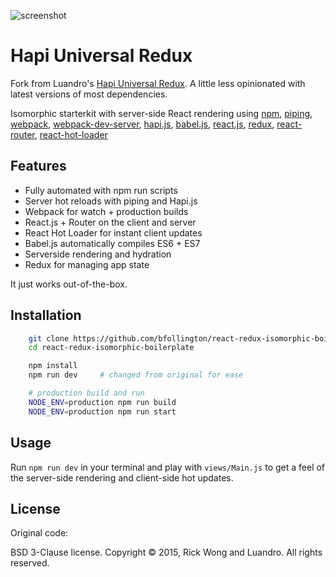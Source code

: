 ![screenshot](http://i.imgur.com/cRUIsqK.png)
# Hapi Universal Redux
Fork from Luandro's [Hapi Universal Redux](https://github.com/luandro/hapi-universal-redux). A little less opinionated with latest versions of most dependencies.

Isomorphic starterkit with server-side React rendering using
[npm](https://www.npmjs.com/),
[piping](https://github.com/mdlawson/piping),
[webpack](https://webpack.github.io/),
[webpack-dev-server](https://github.com/webpack/webpack-dev-server),
[hapi.js](http://www.hapijs.com/),
[babel.js](http://babeljs.io/),
[react.js](https://facebook.github.io/react),
[redux](https://github.com/gaearon/redux),
[react-router](https://github.com/rackt/react-router),
[react-hot-loader](https://gaearon.github.io/react-hot-loader)

## Features

- Fully automated with npm run scripts
- Server hot reloads with piping and Hapi.js
- Webpack for watch + production builds
- React.js + Router on the client and server
- React Hot Loader for instant client updates
- Babel.js automatically compiles ES6 + ES7
- Serverside rendering and hydration
- Redux for managing app state

It just works out-of-the-box.

## Installation

```bash
	git clone https://github.com/bfollington/react-redux-isomorphic-boilerplate.git
	cd react-redux-isomorphic-boilerplate

	npm install
	npm run dev     # changed from original for ease

	# production build and run
	NODE_ENV=production npm run build
	NODE_ENV=production npm run start
```

## Usage

Run `npm run dev` in your terminal and play with `views/Main.js` to get a feel of the server-side rendering and client-side hot updates.


## License

Original code:

BSD 3-Clause license. Copyright © 2015, Rick Wong and Luandro. All rights reserved.
